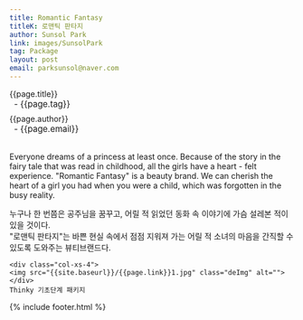 ```yaml
---
title: Romantic Fantasy
titleK: 로맨틱 판타지
author: Sunsol Park
link: images/SunsolPark
tag: Package
layout: post
email: parksunsol@naver.com
---	
```


<div class="container">

<div class="deDep">
{{page.title}}<br>
<p style="font-size:15px; margin:0px; padding:0px 0px 0px 8px; margin:0px 0px 8px 0px;">- {{page.tag}}</p>
{{page.author}}<br>
<p style="font-size:15px; margin:0px; padding:0px 0px 0px 8px;">- {{page.email}}</p>
</div>

<br>

<div class="det lato">

<!--영문-->

Everyone dreams of a princess at least once. Because of the story in the fairy tale that was read in childhood, all the girls have a heart - felt experience. "Romantic Fantasy" is a beauty brand. We can cherish the heart of a girl you had when you were a child, which was forgotten in the busy reality.

<!--영문-->

</div>


<div class="noto">
<!--국문-->

누구나 한 번쯤은 공주님을 꿈꾸고, 어릴 적 읽었던 동화 속 이야기에 가슴 설레본 적이 있을 것이다.
<br>
"로맨틱 판타지"는 바쁜 현실 속에서 점점 지워져 가는 어릴 적 소녀의 마음을 간직할 수 있도록 도와주는 뷰티브랜드다.

<!--국문-->

</div>

<div class="row noto">
	
	<div class="col-xs-4">
	<img src="{{site.baseurl}}/{{page.link}}1.jpg" class="deImg" alt=""></div>
	Thinky 기초단계 패키지
</div>

	

</div> 

{% include footer.html %}